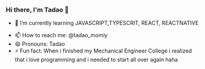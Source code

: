 ### Hi there, I'm Tadao 👋


- 🌱 I’m currently learning JAVASCRIPT,TYPESCRIT, REACT, REACTNATIVE
<!--- 👯 I’m looking to collaborate on ...
- 🤔 I’m looking for help with ...
- 💬 Ask me about ...-->
- 📫 How to reach me: @tadao_momiy
- 😄 Pronouns: Tadao
- ⚡ Fun fact: When i finished my Mechanical Engineer College i realized that i love programming and i needed to start all over again haha
